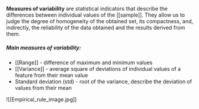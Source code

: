 **Measures of variability** are statistical indicators that describe the differences between individual values of the [[sample]]. They allow us to judge the degree of homogeneity of the obtained set, its compactness, and, indirectly, the reliability of the data obtained and the results derived from them.


##### Main measures of variability:
* [[Range]] - difference of maximum and minimum values
* [[Variance]] - average square of deviations of individual values of a feature from their mean value
* Standard deviation (std) - root of the variance, describe the deviation of values from their mean

![[Empirical_rule_image.jpg]]